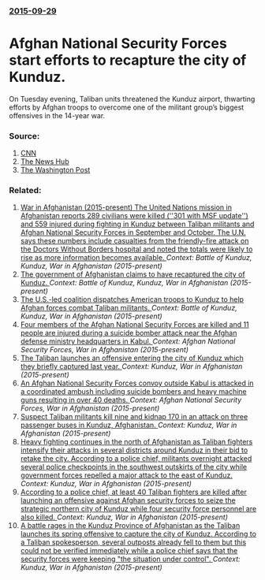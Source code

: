 ### [2015-09-29](/news/2015/09/29/index.md)

# Afghan National Security Forces start efforts to recapture the city of Kunduz. 

On Tuesday evening, Taliban units threatened the Kunduz airport, thwarting efforts by Afghan troops to overcome one of the militant group&rsquo;s biggest offensives in the 14-year war.


### Source:

1. [CNN](http://edition.cnn.com/2015/09/29/asia/afghanistan-kunduz-taliban-attack-why-it-matters/index.html?eref=edition)
2. [The News Hub](https://www.the-newshub.com/international/taliban-close-to-capturing-a-major-city-in-afghanistan)
3. [The Washington Post](https://www.washingtonpost.com/world/us-military-launches-airstrike-on-kunduz-after-taliban-assault-on-key-city/2015/09/29/6cc68d0c-6627-11e5-bdb6-6861f4521205_story.html)

### Related:

1. [War in Afghanistan (2015-present) The United Nations mission in Afghanistan  reports 289 civilians were killed  (''301 with MSF update'')  and 559  injured during fighting in Kunduz between Taliban militants and Afghan National Security Forces in September and October. The U.N. says these numbers include casualties from the friendly-fire attack on the Doctors Without Borders hospital and noted the totals were likely to rise as more information becomes available. ](/news/2015/12/12/war-in-afghanistan-2015apresent-pthe-united-nations-mission-in-afghanistan-reports-289-civilians-were-killed-301-with-msf-update.md) _Context: Battle of Kunduz, Kunduz, War in Afghanistan (2015-present)_
2. [The government of Afghanistan claims to have recaptured the city of Kunduz. ](/news/2015/10/1/the-government-of-afghanistan-claims-to-have-recaptured-the-city-of-kunduz.md) _Context: Battle of Kunduz, Kunduz, War in Afghanistan (2015-present)_
3. [The U.S.-led coalition dispatches American troops to Kunduz to help Afghan forces combat Taliban militants. ](/news/2015/09/30/the-u-s-led-coalition-dispatches-american-troops-to-kunduz-to-help-afghan-forces-combat-taliban-militants.md) _Context: Battle of Kunduz, Kunduz, War in Afghanistan (2015-present)_
4. [Four members of the Afghan National Security Forces are killed and 11 people are injured during a suicide bomber attack near the Afghan defense ministry headquarters in Kabul. ](/news/2016/11/16/four-members-of-the-afghan-national-security-forces-are-killed-and-11-people-are-injured-during-a-suicide-bomber-attack-near-the-afghan-defe.md) _Context: Afghan National Security Forces, War in Afghanistan (2015-present)_
5. [The Taliban launches an offensive entering the city of Kunduz which they briefly captured last year. ](/news/2016/10/3/the-taliban-launches-an-offensive-entering-the-city-of-kunduz-which-they-briefly-captured-last-year.md) _Context: Kunduz, War in Afghanistan (2015-present)_
6. [An Afghan National Security Forces convoy outside Kabul is attacked in a coordinated ambush including suicide bombers and heavy machine guns resulting in over 40 deaths. ](/news/2016/06/30/an-afghan-national-security-forces-convoy-outside-kabul-is-attacked-in-a-coordinated-ambush-including-suicide-bombers-and-heavy-machine-guns.md) _Context: Afghan National Security Forces, War in Afghanistan (2015-present)_
7. [  Suspect Taliban militants kill nine and kidnap 170 in an attack on three passenger buses in Kunduz, Afghanistan. ](/news/2016/05/31/suspect-taliban-militants-kill-nine-and-kidnap-170-in-an-attack-on-three-passenger-buses-in-kunduz-afghanistan.md) _Context: Kunduz, War in Afghanistan (2015-present)_
8. [Heavy fighting continues in the north of Afghanistan as Taliban fighters intensify their attacks in several districts around Kunduz in their bid to retake the city. According to a police chief, militants overnight attacked several police checkpoints in the southwest outskirts of the city while government forces repelled a major attack to the east of Kunduz. ](/news/2016/04/17/heavy-fighting-continues-in-the-north-of-afghanistan-as-taliban-fighters-intensify-their-attacks-in-several-districts-around-kunduz-in-their.md) _Context: Kunduz, War in Afghanistan (2015-present)_
9. [According to a police chief, at least 40 Taliban fighters are killed after launching an offensive against Afghan security forces to seize the strategic northern city of Kunduz while four security force personnel are also killed. ](/news/2016/04/16/according-to-a-police-chief-at-least-40-taliban-fighters-are-killed-after-launching-an-offensive-against-afghan-security-forces-to-seize-th.md) _Context: Kunduz, War in Afghanistan (2015-present)_
10. [A battle rages in the Kunduz Province of Afghanistan as the Taliban launches its spring offensive to capture the city of Kunduz. According to a Taliban spokesperson, several outposts already fell to them but this could not be verified immediately while a police chief says that the security forces were keeping "the situation under control". ](/news/2016/04/15/a-battle-rages-in-the-kunduz-province-of-afghanistan-as-the-taliban-launches-its-spring-offensive-to-capture-the-city-of-kunduz-according-t.md) _Context: Kunduz, War in Afghanistan (2015-present)_
